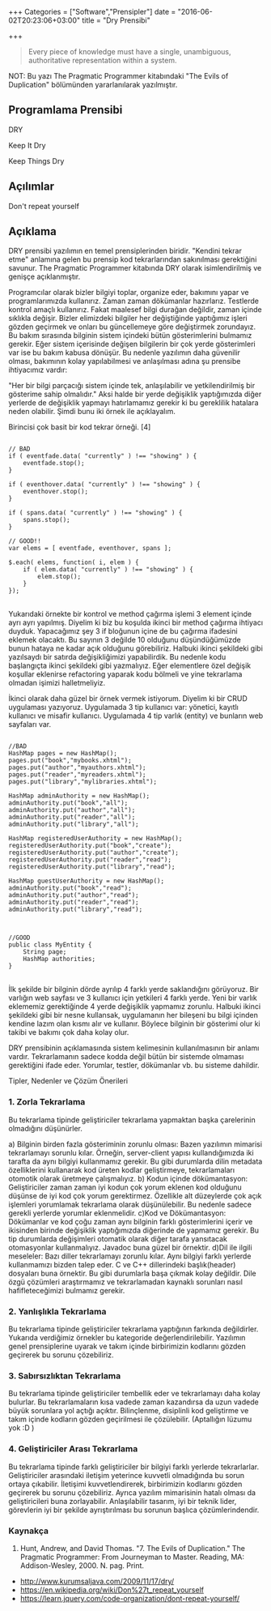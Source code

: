 +++
Categories = ["Software","Prensipler"]
date = "2016-06-02T20:23:06+03:00"
title = "Dry Prensibi"

+++

>Every piece of knowledge must have a single, unambiguous, authoritative representation within a system.

NOT: Bu yazı The Pragmatic Programmer kitabındaki "The Evils of Duplication" bölümünden yararlanılarak yazılmıştır.

## Programlama Prensibi

DRY

Keep It Dry

Keep Things Dry

<!--more-->

## Açılımlar

Don't repeat yourself

## Açıklama

DRY prensibi yazılımın en temel prensiplerinden biridir. "Kendini tekrar etme" anlamına gelen bu prensip kod tekrarlarından sakınılması gerektiğini savunur. The Pragmatic Programmer kitabında DRY olarak isimlendirilmiş ve genişçe açıklanmıştır.

Programcılar olarak bizler bilgiyi toplar, organize eder, bakımını yapar ve programlarımızda kullanırız. Zaman zaman dökümanlar hazırlarız. Testlerde kontrol amaçlı kullanırız. Fakat maalesef bilgi durağan değildir, zaman içinde sıklıkla değişir. Bizler elimizdeki bilgiler her değiştiğinde yaptığımız işleri gözden geçirmek ve onları bu güncellemeye göre değiştirmek zorundayız.  Bu bakım sırasında bilginin sistem içindeki bütün gösterimlerini bulmamız gerekir. Eğer sistem içerisinde değişen bilgilerin bir çok yerde gösterimleri var ise bu bakım kabusa dönüşür. Bu nedenle yazılımın daha güvenilir olması, bakımının kolay yapılabilmesi ve anlaşılması adına şu prensibe ihtiyacımız vardır:

"Her bir bilgi parçacığı sistem içinde tek, anlaşılabilir ve yetkilendirilmiş bir gösterime sahip olmalıdır."
Aksi halde bir yerde değişiklik yaptığımızda diğer yerlerde de değişiklik yapmayı hatırlamamız gerekir ki bu gereklilik hatalara neden olabilir.  Şimdi bunu iki örnek ile açıklayalım.

Birincisi çok basit bir kod tekrar örneği. [4]

<pre>
<code class="language-js">
// BAD
if ( eventfade.data( "currently" ) !== "showing" ) {
    eventfade.stop();
}
 
if ( eventhover.data( "currently" ) !== "showing" ) {
    eventhover.stop();
}
 
if ( spans.data( "currently" ) !== "showing" ) {
    spans.stop();
}
 
// GOOD!!
var elems = [ eventfade, eventhover, spans ];
 
$.each( elems, function( i, elem ) {
    if ( elem.data( "currently" ) !== "showing" ) {
        elem.stop();
    }
});
</code>
</pre>

Yukarıdaki örnekte bir kontrol ve method çağırma işlemi 3 element içinde ayrı ayrı yapılmış. Diyelim ki biz bu koşulda ikinci bir method çağırma ihtiyacı duyduk. Yapacağımız şey 3 if bloğunun içine de bu çağırma ifadesini eklemek olacaktı. Bu sayının 3 değilde 10 olduğunu düşündüğümüzde bunun hataya ne kadar açık olduğunu görebiliriz.  Halbuki ikinci şekildeki gibi yazılsaydı bir satırda değişikliğimizi yapabilirdik. Bu nedenle kodu başlangıçta ikinci şekildeki gibi yazmalıyız. Eğer elementlere özel değişik koşullar eklenirse refactoring yaparak kodu bölmeli ve yine tekrarlama olmadan işimizi halletmeliyiz.

İkinci olarak daha güzel bir örnek vermek istiyorum. Diyelim ki bir CRUD uygulaması yazıyoruz. Uygulamada 3 tip kullanıcı var: yönetici, kayıtlı kullanıcı ve misafir kullanıcı. Uygulamada 4 tip varlık (entity) ve bunların web sayfaları var.

<pre>
<code class="language-java">
//BAD
HashMap<String,String> pages = new HashMap<String, String>();
pages.put("book","mybooks.xhtml");
pages.put("author","myauthors.xhtml");
pages.put("reader","myreaders.xhtml");
pages.put("library","mylibraries.xhtml");

HashMap<String,String> adminAuthority = new HashMap<String,String>();
adminAuthority.put("book","all");
adminAuthority.put("author","all");
adminAuthority.put("reader","all");
adminAuthority.put("library","all");

HashMap<String,String> registeredUserAuthority = new HashMap<String,String>();
registeredUserAuthority.put("book","create");
registeredUserAuthority.put("author","create");
registeredUserAuthority.put("reader","read");
registeredUserAuthority.put("library","read");

HashMap<String,String> guestUserAuthority = new HashMap<String,String>();
adminAuthority.put("book","read");
adminAuthority.put("author","read");
adminAuthority.put("reader","read");
adminAuthority.put("library","read");



//GOOD
public class MyEntity {
    String page;
    HashMap<String,String> authorities;
}
</code>
</pre>


İlk şekilde bir bilginin dörde ayrılıp 4 farklı yerde saklandığını görüyoruz. Bir varlığın web sayfası ve 3 kullanıcı için yetkileri 4 farklı yerde. Yeni bir varlık eklememiz gerektiğinde 4 yerde değişiklik yapmamız zorunlu. Halbuki ikinci şekildeki gibi bir nesne kullansak, uygulamanın her bileşeni bu bilgi içinden kendine lazım olan kısmı alır ve kullanır. Böylece bilginin bir gösterimi olur ki takibi ve bakımı çok daha kolay olur.

DRY prensibinin açıklamasında sistem kelimesinin kullanılmasının bir anlamı vardır. Tekrarlamanın sadece kodda değil bütün bir sistemde olmaması gerektiğini ifade eder. Yorumlar, testler, dökümanlar vb. bu sisteme dahildir.

Tipler, Nedenler ve Çözüm Önerileri

### 1. Zorla Tekrarlama

Bu tekrarlama tipinde geliştiriciler tekrarlama yapmaktan başka çarelerinin olmadığını düşünürler.

a) Bilginin birden fazla gösteriminin zorunlu olması: Bazen yazılımın mimarisi tekrarlamayı sorunlu kılar. Örneğin, server-client yapısı kullandığımızda iki tarafta da aynı bilgiyi kullanmamız gerekir. Bu gibi durumlarda dilin metadata özelliklerini kullanarak kod üreten kodlar geliştirmeye, tekrarlamaları otomotik olarak üretmeye çalışmalıyız.
b) Kodun içinde dökümantasyon: Geliştiriciler zaman zaman iyi kodun çok yorum eklenen kod olduğunu düşünse de iyi kod çok yorum gerektirmez. Özellikle alt düzeylerde çok açık işlemleri yorumlamak tekrarlama olarak düşünülebilir. Bu nedenle sadece gerekli yerlerde yorumlar eklenmelidir.
c)Kod ve Dökümantasyon: Dökümanlar ve kod  çoğu zaman aynı bilginin farklı gösterimlerini içerir ve ikisinden birinde değişiklik yaptığımızda diğerinde de yapmamız gerekir. Bu tip durumlarda değişimleri otomatik olarak diğer tarafa yansıtacak otomasyonlar kullanmalıyız. Javadoc buna güzel bir örnektir.
d)Dil ile ilgili meseleler: Bazı diller tekrarlamayı zorunlu kılar. Aynı bilgiyi farklı yerlerde kullanmamızı bizden talep eder. C ve C++ dillerindeki başlık(header) dosyaları buna örnektir. Bu gibi durumlarla başa çıkmak kolay değildir. Dile özgü çözümleri araştırmamız ve tekrarlamadan kaynaklı sorunları nasıl hafifleteceğimizi bulmamız gerekir.

### 2. Yanlışlıkla Tekrarlama

Bu tekrarlama tipinde geliştiriciler tekrarlama yaptığının farkında değildirler. Yukarıda verdiğimiz örnekler bu kategoride değerlendirilebilir. Yazılımın genel prensiplerine uyarak ve takım içinde birbirimizin kodlarını gözden geçirerek bu sorunu çözebiliriz.

### 3. Sabırsızlıktan Tekrarlama

Bu tekrarlama tipinde geliştiriciler tembellik eder ve tekrarlamayı daha kolay bulurlar. Bu tekrarlamaların kısa vadede zaman kazandırsa da uzun vadede büyük sorunlara yol açtığı açıktır. Bilinçlenme, disiplinli kod geliştirme ve takım içinde kodların gözden geçirilmesi ile çözülebilir. (Aptallığın lüzumu yok :D )

### 4. Geliştiriciler Arası Tekrarlama

Bu tekrarlama tipinde farklı geliştiriciler bir bilgiyi farklı yerlerde tekrarlarlar. Geliştiriciler arasındaki iletişim yeterince kuvvetli olmadığında bu sorun ortaya çıkabilir. İletişimi kuvvetlendirerek, birbirimizin kodlarını gözden geçirerek bu sorunu çözebiliriz. Ayrıca yazılım mimarisinin hatalı olması da geliştiricileri buna zorlayabilir. Anlaşılabilir tasarım, iyi bir teknik lider, görevlerin iyi bir şekilde ayrıştırılması bu sorunun başlıca çözümlerindendir.

### Kaynakça

1. Hunt, Andrew, and David Thomas. "7. The Evils of Duplication." The Pragmatic Programmer: From Journeyman to Master. Reading, MA: Addison-Wesley, 2000. N. pag. Print.
+ http://www.kurumsaljava.com/2009/11/17/dry/
+ https://en.wikipedia.org/wiki/Don%27t_repeat_yourself
+ https://learn.jquery.com/code-organization/dont-repeat-yourself/
